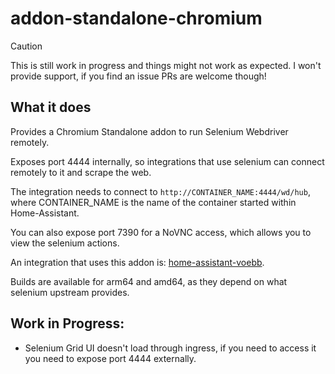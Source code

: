 # addon-standalone-chromium

> [!CAUTION]
> This is still work in progress and things might not work as expected.
> I won't provide support, if you find an issue PRs are welcome though!

## What it does
Provides a Chromium Standalone addon to run Selenium Webdriver remotely.

Exposes port 4444 internally, so integrations that use selenium can connect remotely to it and scrape the web.

The integration needs to connect to `http://CONTAINER_NAME:4444/wd/hub`, where CONTAINER_NAME is the name of the container started within Home-Assistant. 

You can also expose port 7390 for a NoVNC access, which allows you to view the selenium actions.

An integration that uses this addon is: [home-assistant-voebb](https://github.com/mrueg/home-assistant-voebb).

Builds are available for arm64 and amd64, as they depend on what selenium upstream provides.

## Work in Progress:

* Selenium Grid UI doesn't load through ingress, if you need to access it you need to expose port 4444 externally.
